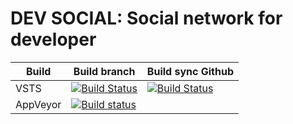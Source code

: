 # DEV SOCIAL: Social network for developer

| Build     | Build branch                                                                                                                                                                                             | Build sync Github                                                                                                                                                                                                        |
| --------- | -------------------------------------------------------------------------------------------------------------------------------------------------------------------------------------------------------- | ------------------------------------------------------------------------------------------------------------------------------------------------------------------------------------------------------------------------ |
| VSTS      | [![Build Status](https://dev.azure.com/devsocial/Dev.Social/_apis/build/status/Dev.Social?branchName=master)](https://dev.azure.com/devsocial/Dev.Social/_build/latest?definitionId=2?branchName=master) | [![Build Status](https://dev.azure.com/devsocial/Dev.Social/_apis/build/status/Dev.Social%20Github%20sync?branchName=master)](https://dev.azure.com/devsocial/Dev.Social/_build/latest?definitionId=3?branchName=master) |
| AppVeyor  | [![Build status](https://ci.appveyor.com/api/projects/status/kskjbo2f3tlr1k1q?svg=true)](https://ci.appveyor.com/project/ngohungphuc/devsocial)                                                          |                                                                                                                                                                                                                          |
